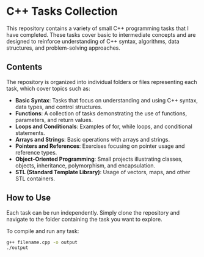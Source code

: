 # C++ Tasks Collection

This repository contains a variety of small C++ programming tasks that I have completed. These tasks cover basic to intermediate concepts and are designed to reinforce understanding of C++ syntax, algorithms, data structures, and problem-solving approaches.

## Contents

The repository is organized into individual folders or files representing each task, which cover topics such as:

- **Basic Syntax**: Tasks that focus on understanding and using C++ syntax, data types, and control structures.
- **Functions**: A collection of tasks demonstrating the use of functions, parameters, and return values.
- **Loops and Conditionals**: Examples of for, while loops, and conditional statements.
- **Arrays and Strings**: Basic operations with arrays and strings.
- **Pointers and References**: Exercises focusing on pointer usage and reference types.
- **Object-Oriented Programming**: Small projects illustrating classes, objects, inheritance, polymorphism, and encapsulation.
- **STL (Standard Template Library)**: Usage of vectors, maps, and other STL containers.

## How to Use

Each task can be run independently. Simply clone the repository and navigate to the folder containing the task you want to explore.

To compile and run any task:

```bash
g++ filename.cpp -o output
./output

